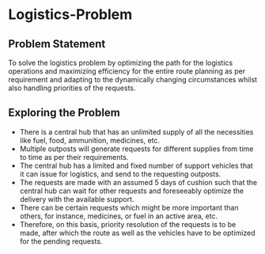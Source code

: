 # Logistics-Problem
## Problem Statement

To solve the logistics problem by optimizing the path for the logistics operations and maximizing efficiency for the entire route planning as per requirement and adapting to the dynamically changing circumstances whilst also handling priorities of the requests. 

## Exploring the Problem

- There is a central hub that has an unlimited supply of all the necessities like fuel, food, ammunition, medicines, etc.
- Multiple outposts will generate requests for different supplies from time to time as per their requirements.
- The central hub has a limited and fixed number of support vehicles that it can issue for logistics, and send to the requesting outposts.
- The requests are made with an assumed 5 days of cushion such that the central hub can wait for other requests and foreseeably optimize the delivery with the available support.
- There can be certain requests which might be more important than others, for instance, medicines, or fuel in an active area, etc.
- Therefore, on this basis, priority resolution of the requests is to be made, after which the route as well as the vehicles have to be optimized for the pending requests.







